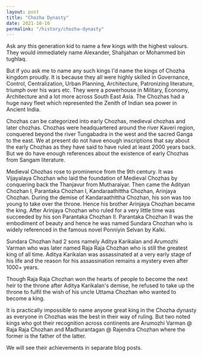 ```yaml
---
layout: post
title: "Chozha Dynasty"
date: 2021-10-10
permalink: "/history/chozha-dynasty"
---
```


Ask any this generation kid to name a few kings with the highest valours. They would immediately name Alexander, Shahjahan or Mohammed bin tughlaq.

But if you ask me to name any such kings I'd name the kings of Chozha kingdom proudly. It is because they all were highly skilled in Governance, Control, Centralization, Urban Planning, Architecture, Patronizing literature, triumph over his wars etc. They were a powerhouse in Military, Economy, Architecture and a lot more across South East Asia. The Chozhas had a huge navy fleet which represented the Zenith of Indian sea power in Ancient India. 

<!--more-->

Chozhas can be categorized into early Chozhas, medieval chozhas and later chozhas. Chozhas were headquartered around the river Kaveri region, conquered beyond the river Tungabadra in the west and the sacred Ganga to the east. We at present do not have enough inscriptions that say about the early Chozhas as they have said to have ruled at least 2000 years back. But we do have enough references about the existence of early Chozhas from Sangam literature.

Medieval Chozhas rose to prominence from the 9th century. It was Vijayalaya Chozhan who laid the foundation of Medieval Chozhas by conquering back the Thanjavur from Mutharaiyar. Then came the Adityan Chozhan I, Parantaka Chozhan I, Kandaraathittha Chozhan, Arinjaya Chozhan. During the demise of Kandaraathittha Chozhan, his son was too young to take over the throne. Hence his brother Arinjaya Chozhan became the king. After Arinjaya Chozhan who ruled for a very little time was succeeded by his son Parantaka Chozhan II. Parantaka Chozhan II was the embodiment of beauty and hence he was named Sundara Chozhan who is widely referenced in the famous novel Ponniyin Selvan by Kalki.

Sundara Chozhan had 2 sons namely Aditya Karikalan and Arumozhi Varman who was later named Raja Raja Chozhan who is still the greatest king of all time. Aditya Karikalan was assassinated at a very early stage of his life and the reason for his assassination remains a mystery even after 1000+ years. 

Though Raja Raja Chozhan won the hearts of people to become the next heir to the throne after Aditya Karikalan's demise, he refused to take up the throne to fulfil the wish of his uncle Uttama Chozhan who wanted to become a king.

It is practically impossible to name anyone great king in the Chozha dynasty as everyone in Chozhas was the best in their way of ruling. But two noted kings who got their recognition across continents are Arumozhi Varman @ Raja Raja Chozhan and Madhurantagan  @ Rajendra Chozhan where the former is the father of the latter. 

We will see their achievements in separate blog posts.
